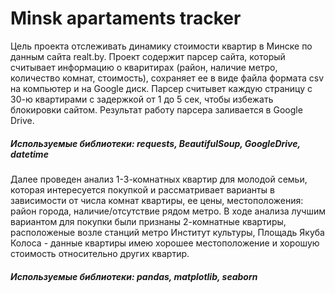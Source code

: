 # Minsk apartaments tracker
Цель проекта отслеживать динамику стоимости квартир в Минске по данным сайта realt.by. 
Проект содержит парсер сайта, который считывает информацию о кваритирах (район, наличие метро, количество комнат, стоимость), сохраняет ее в виде файла формата csv на компьютер и на Google диск. Парсер считывет каждую страницу с 30-ю квартирами с задержкой от 1 до 5 сек, чтобы избежать блокировки сайтом. Результат работу парсера заливается в Google Drive.<br>
<h5>Используемые библиотеки: requests, BeautifulSoup, GoogleDrive, datetime</h5>

Далее проведен анализ 1-3-комнатных квартир для молодой семьи, которая интересуется покупкой и рассматривает варианты в зависимости от числа комнат квартиры, ее цены, местоположения: район города, наличие/отсутствие рядом метро. В ходе анализа лучшим вариантом для покупки были признаны 2-комнатные квартиры, расположеные возле станций метро Институт культуры, Площадь Якуба Колоса - данные квартиры имею хорошее местоположение и хорошую стоимость относительно других квартир. 
<h5>Используемые библиотеки: pandas, matplotlib, seaborn </h5>
